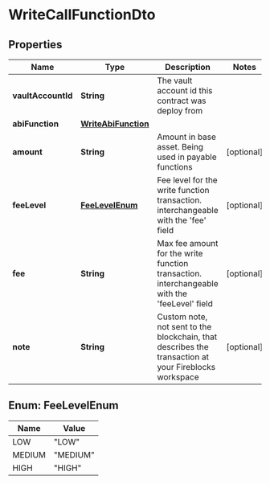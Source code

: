 

# WriteCallFunctionDto


## Properties

| Name | Type | Description | Notes |
|------------ | ------------- | ------------- | -------------|
|**vaultAccountId** | **String** | The vault account id this contract was deploy from |  |
|**abiFunction** | [**WriteAbiFunction**](WriteAbiFunction.md) |  |  |
|**amount** | **String** | Amount in base asset. Being used in payable functions |  [optional] |
|**feeLevel** | [**FeeLevelEnum**](#FeeLevelEnum) | Fee level for the write function transaction. interchangeable with the &#39;fee&#39; field |  [optional] |
|**fee** | **String** | Max fee amount for the write function transaction. interchangeable with the &#39;feeLevel&#39; field |  [optional] |
|**note** | **String** | Custom note, not sent to the blockchain, that describes the transaction at your Fireblocks workspace |  [optional] |



## Enum: FeeLevelEnum

| Name | Value |
|---- | -----|
| LOW | &quot;LOW&quot; |
| MEDIUM | &quot;MEDIUM&quot; |
| HIGH | &quot;HIGH&quot; |



